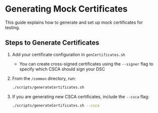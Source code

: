 # Generating Mock Certificates

This guide explains how to generate and set up mock certificates for testing.

## Steps to Generate Certificates

1. Add your certificate configuration in `genCertificates.sh`
   - You can create cross-signed certificates using the `--signer` flag to specify which CSCA should sign your DSC

2. From the `/common` directory, run:
   ```bash
   ./scripts/generateCertificates.sh
   ```

3. If you are generating new CSCA certificates, include the `--csca` flag:
   ```bash
   ./scripts/generateCertificates.sh --csca
   ```
